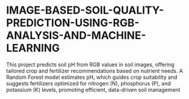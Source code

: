 # IMAGE-BASED-SOIL-QUALITY-PREDICTION-USING-RGB-ANALYSIS-AND-MACHINE-LEARNING
This project predicts soil pH from RGB values in soil images, offering tailored crop and fertilizer recommendations based on nutrient needs. A Random Forest model estimates pH, which guides crop suitability and suggests fertilizers optimized for nitrogen (N), phosphorus (P), and potassium (K) levels, promoting efficient, data-driven soil management
